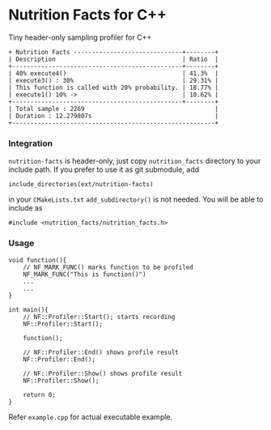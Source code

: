 # Nutrition Facts for C++

Tiny header-only sampling profiler for C++

    + Nutrition Facts ------------------------------+--------+
    | Description                                   | Ratio  |
    +-----------------------------------------------+--------+
    | 40% execute4()                                | 41.3%  |
    | execute3() : 30%                              | 29.31% |
    | This function is called with 20% probability. | 18.77% |
    | execute1() 10% ->                             | 10.62% |
    +-----------------------------------------------+--------+
    | Total sample : 2269                                    |
    | Duration : 12.279807s                                  |
    +--------------------------------------------------------+

### Integration
    
`nutrition-facts` is header-only, just copy `nutrition_facts` directory to your include path.
If you prefer to use it as git submodule, add
    
    include_directories(ext/nutrition-facts)

in your `CMakeLists.txt` `add_subdirectory()` is not needed. You will be able to include as

    #include <nutrition_facts/nutrition_facts.h>


### Usage

    void function(){
        // NF_MARK_FUNC() marks function to be profiled
        NF_MARK_FUNC("This is function()")
        ...
        ...
    }

    int main(){
        // NF::Profiler::Start(); starts recording
        NF::Profiler::Start();
    
        function();

        // NF::Profiler::End() shows profile result
        NF::Profiler::End();
    
        // NF::Profiler::Show() shows profile result
        NF::Profiler::Show();

        return 0;
    }

Refer `example.cpp` for actual executable example.



